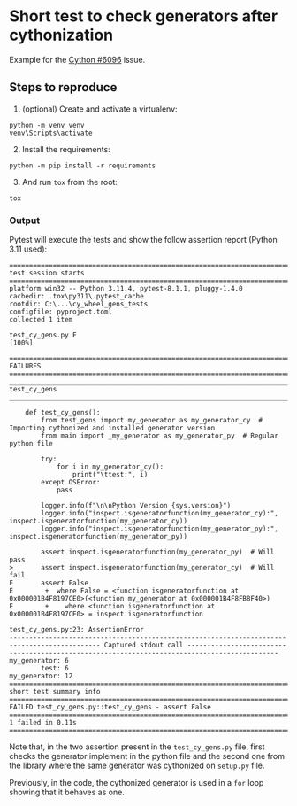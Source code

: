 # Short test to check generators after cythonization

Example for the [Cython #6096](https://github.com/cython/cython/issues/6096) issue.

## Steps to reproduce

1. (optional) Create and activate a virtualenv:
```console
python -m venv venv
venv\Scripts\activate
```

2. Install the requirements:
```console
python -m pip install -r requirements
```

3. And run `tox` from the root:
```console
tox
```

### Output

Pytest will execute the tests and show the follow assertion report (Python 3.11 used):
```console
============================================================================================= test session starts ==============================================================================================
platform win32 -- Python 3.11.4, pytest-8.1.1, pluggy-1.4.0
cachedir: .tox\py311\.pytest_cache
rootdir: C:\...\cy_wheel_gens_tests
configfile: pyproject.toml
collected 1 item

test_cy_gens.py F                                                                                                                                                                                         [100%]

=================================================================================================== FAILURES =================================================================================================== 
_________________________________________________________________________________________________ test_cy_gens _________________________________________________________________________________________________ 

    def test_cy_gens():
        from test_gens import my_generator as my_generator_cy  # Importing cythonized and installed generator version
        from main import _my_generator as my_generator_py  # Regular python file

        try:
            for i in my_generator_cy():
                print("\ttest:", i)
        except OSError:
            pass

        logger.info(f"\n\nPython Version {sys.version}")
        logger.info("inspect.isgeneratorfunction(my_generator_cy):", inspect.isgeneratorfunction(my_generator_cy))
        logger.info("inspect.isgeneratorfunction(my_generator_py):", inspect.isgeneratorfunction(my_generator_py))

        assert inspect.isgeneratorfunction(my_generator_py)  # Will pass
>       assert inspect.isgeneratorfunction(my_generator_cy)  # Will fail
E       assert False
E        +  where False = <function isgeneratorfunction at 0x000001B4F8197CE0>(<function my_generator at 0x000001B4F8FB8F40>)
E        +    where <function isgeneratorfunction at 0x000001B4F8197CE0> = inspect.isgeneratorfunction

test_cy_gens.py:23: AssertionError
--------------------------------------------------------------------------------------------- Captured stdout call --------------------------------------------------------------------------------------------- 
my_generator: 6
        test: 6
my_generator: 12
=========================================================================================== short test summary info ============================================================================================ 
FAILED test_cy_gens.py::test_cy_gens - assert False
============================================================================================== 1 failed in 0.11s =============================================================================================== 

```

Note that, in the two assertion present in the `test_cy_gens.py` file, first checks the generator implement in the 
python file and the second one from the library where the same generator was cythonized on `setup.py` file.

Previously, in the code, the cythonized generator is used in a `for` loop showing that it behaves as one.
